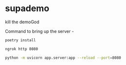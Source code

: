 # supademo
kill the demoGod 

Command to bring up the server - 

```bash
poetry install 
```

```bash
ngrok http 8080
```

```bash 
python -m uvicorn app.server:app --reload --port=8080
```


